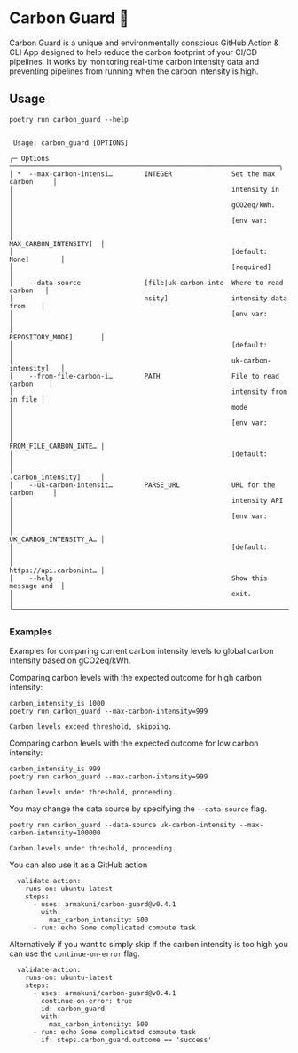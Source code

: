# Carbon Guard 👮

Carbon Guard is a unique and environmentally conscious GitHub Action & CLI App
designed to help reduce the carbon footprint of your CI/CD pipelines. It
works by monitoring real-time carbon intensity data and preventing
pipelines from running when the carbon intensity is high.

## Usage

```shell,script(name="usage",expected_exit_code=0)
poetry run carbon_guard --help
```

``` ,verify(script_name="usage",stream=stdout)
                                                                                
 Usage: carbon_guard [OPTIONS]                                                  
                                                                                
╭─ Options ────────────────────────────────────────────────────────────────────╮
│ *  --max-carbon-intensi…        INTEGER               Set the max carbon     │
│                                                       intensity in           │
│                                                       gCO2eq/kWh.            │
│                                                       [env var:              │
│                                                       MAX_CARBON_INTENSITY]  │
│                                                       [default: None]        │
│                                                       [required]             │
│    --data-source                [file|uk-carbon-inte  Where to read carbon   │
│                                 nsity]                intensity data from    │
│                                                       [env var:              │
│                                                       REPOSITORY_MODE]       │
│                                                       [default:              │
│                                                       uk-carbon-intensity]   │
│    --from-file-carbon-i…        PATH                  File to read carbon    │
│                                                       intensity from in file │
│                                                       mode                   │
│                                                       [env var:              │
│                                                       FROM_FILE_CARBON_INTE… │
│                                                       [default:              │
│                                                       .carbon_intensity]     │
│    --uk-carbon-intensit…        PARSE_URL             URL for the carbon     │
│                                                       intensity API          │
│                                                       [env var:              │
│                                                       UK_CARBON_INTENSITY_A… │
│                                                       [default:              │
│                                                       https://api.carbonint… │
│    --help                                             Show this message and  │
│                                                       exit.                  │
╰──────────────────────────────────────────────────────────────────────────────╯

```

### Examples

Examples for comparing current carbon intensity levels to global carbon intensity
based on gCO2eq/kWh.

Comparing carbon levels with the expected outcome for high carbon intensity:

```shell,script(name="carbon_check",  expected_exit_code=1)
carbon_intensity_is 1000
poetry run carbon_guard --max-carbon-intensity=999
```

``` ,verify(script_name="carbon_check", stream=stdout)
Carbon levels exceed threshold, skipping.
```

Comparing carbon levels with the expected outcome for low carbon intensity:

```shell,script(name="carbon_check",  expected_exit_code=0)
carbon_intensity_is 999
poetry run carbon_guard --max-carbon-intensity=999
```

``` ,verify(script_name="carbon_check", stream=stdout)
Carbon levels under threshold, proceeding.
```

You may change the data source by specifying the `--data-source` flag.

```shell,script(name="carbon_check",  expected_exit_code=0)
poetry run carbon_guard --data-source uk-carbon-intensity --max-carbon-intensity=100000
```

``` ,verify(script_name="carbon_check", stream=stdout)
Carbon levels under threshold, proceeding.
```

You can also use it as a GitHub action

```yaml,skip()
  validate-action:
    runs-on: ubuntu-latest
    steps:
      - uses: armakuni/carbon-guard@v0.4.1
        with:
          max_carbon_intensity: 500
      - run: echo Some complicated compute task
```

Alternatively if you want to simply skip if the carbon intensity is too high you can use the `continue-on-error` flag.

```yaml,skip()
  validate-action:
    runs-on: ubuntu-latest
    steps:
      - uses: armakuni/carbon-guard@v0.4.1
        continue-on-error: true
        id: carbon_guard
        with:
          max_carbon_intensity: 500
      - run: echo Some complicated compute task
        if: steps.carbon_guard.outcome == 'success'
```
